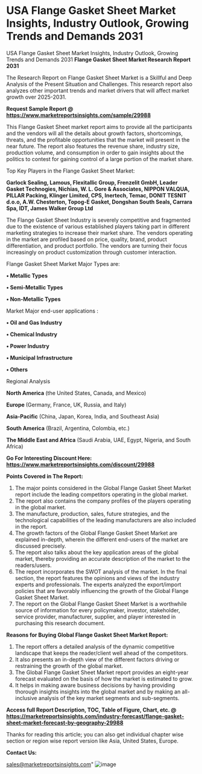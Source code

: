 # USA Flange Gasket Sheet Market Insights, Industry Outlook, Growing Trends and Demands 2031
USA Flange Gasket Sheet Market Insights, Industry Outlook, Growing Trends and Demands 2031
<strong>Flange Gasket Sheet Market Research Report 2031</strong>

The Research Report on Flange Gasket Sheet Market is a Skillful and Deep Analysis of the Present Situation and Challenges. This research report also analyzes other important trends and market drivers that will affect market growth over 2025-2031.

<strong>Request Sample Report @ <a href=https://www.marketreportsinsights.com/sample/29988>https://www.marketreportsinsights.com/sample/29988</a></strong>

This Flange Gasket Sheet market report aims to provide all the participants and the vendors will all the details about growth factors, shortcomings, threats, and the profitable opportunities that the market will present in the near future. The report also features the revenue share, industry size, production volume, and consumption in order to gain insights about the politics to contest for gaining control of a large portion of the market share.

Top Key Players in the Flange Gasket Sheet Market:

<strong>Garlock Sealing, Lamous, Flexitallic Group, Frenzelit GmbH, Leader Gasket Technogies, Nichias, W. L. Gore & Associates, NIPPON VALQUA, PILLAR Packing, Klinger Limited, CPS, Inertech, Temac, DONIT TESNIT d.o.o, A.W. Chesterton, Topog-E Gasket, Dongshan South Seals, Carrara Spa, IDT, James Walker Group Ltd</strong>

The Flange Gasket Sheet Industry is severely competitive and fragmented due to the existence of various established players taking part in different marketing strategies to increase their market share. The vendors operating in the market are profiled based on price, quality, brand, product differentiation, and product portfolio. The vendors are turning their focus increasingly on product customization through customer interaction.

Flange Gasket Sheet Market Major Types are:

<strong>• Metallic Types

• Semi-Metallic Types

• Non-Metallic Types</strong>

Market Major end-user applications :

<strong>• Oil and Gas Industry

• Chemical Industry

• Power Industry

• Municipal Infrastructure

• Others</strong>

Regional Analysis

</u><strong><b>North America</b></strong> (the United States, Canada, and Mexico)

<strong><b>Europe </b></strong>(Germany, France, UK, Russia, and Italy)

<strong><b>Asia-Pacific</b></strong> (China, Japan, Korea, India, and Southeast Asia)

<strong><b>South America</b></strong> (Brazil, Argentina, Colombia, etc.)

<strong><b>The Middle East and Africa</b></strong> (Saudi Arabia, UAE, Egypt, Nigeria, and South Africa)

<strong>Go For Interesting Discount Here: <a href=https://www.marketreportsinsights.com/discount/29988>https://www.marketreportsinsights.com/discount/29988</a></strong>

<strong>Points Covered in The Report:</strong>
<ol>
  <li>The major points considered in the Global Flange Gasket Sheet Market report include the leading competitors operating in the global market.</li>
  <li>The report also contains the company profiles of the players operating in the global market.</li>
  <li>The manufacture, production, sales, future strategies, and the technological capabilities of the leading manufacturers are also included in the report.</li>
  <li>The growth factors of the Global Flange Gasket Sheet Market are explained in-depth, wherein the different end-users of the market are discussed precisely.</li>
  <li>The report also talks about the key application areas of the global market, thereby providing an accurate description of the market to the readers/users.</li>
  <li>The report incorporates the SWOT analysis of the market. In the final section, the report features the opinions and views of the industry experts and professionals. The experts analyzed the export/import policies that are favorably influencing the growth of the Global Flange Gasket Sheet Market.</li>
  <li>The report on the Global Flange Gasket Sheet Market is a worthwhile source of information for every policymaker, investor, stakeholder, service provider, manufacturer, supplier, and player interested in purchasing this research document.</li>
</ol>
<strong>Reasons for Buying Global Flange Gasket Sheet Market Report:</strong>

<ol>
  <li>The report offers a detailed analysis of the dynamic competitive landscape that keeps the reader/client well ahead of the competitors.</li>
  <li>It also presents an in-depth view of the different factors driving or restraining the growth of the global market.</li>
  <li>The Global Flange Gasket Sheet Market report provides an eight-year forecast evaluated on the basis of how the market is estimated to grow.</li>
  <li>It helps in making aware business decisions by having providing thorough insights insights into the global market and by making an all-inclusive analysis of the key market segments and sub-segments.</li>
</ol>
<strong>Access full Report Description, TOC, Table of Figure, Chart, etc. @ <a href=https://marketreportsinsights.com/industry-forecast/flange-gasket-sheet-market-forecast-by-geography-29988>https://marketreportsinsights.com/industry-forecast/flange-gasket-sheet-market-forecast-by-geography-29988</a></strong>


Thanks for reading this article; you can also get individual chapter wise section or region wise report version like Asia, United States, Europe.

<strong>Contact Us:</strong>

sales@marketreportsinsights.com"
![image](https://github.com/user-attachments/assets/02be51b3-3e85-4b9c-a99f-3991975cc84b)
